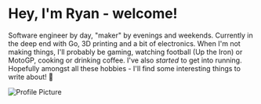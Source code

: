 # Hey, I'm Ryan - welcome!

Software engineer by day, "maker" by evenings and weekends. Currently in the deep end with Go, 3D printing and a bit of electronics.
When I'm not making things, I'll probably be gaming, watching football (Up the Iron) or MotoGP, cooking or drinking coffee. I've also _started_ to get into running.
Hopefully amongst all these hobbies - I'll find some interesting things to write about! :crossed_fingers:

![Profile Picture](https://avatars.githubusercontent.com/u/10153287)
